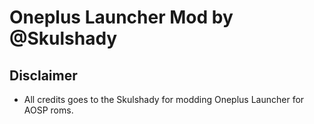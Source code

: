 # Oneplus Launcher Mod by @Skulshady

## Disclaimer
- All credits goes to the Skulshady for modding Oneplus Launcher for AOSP roms.
